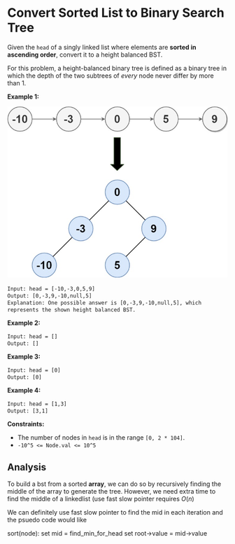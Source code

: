 # Convert Sorted List to Binary Search Tree

Given the `head` of a singly linked list where elements are **sorted in ascending order**, convert it to a height balanced BST.

For this problem, a height-balanced binary tree is defined as a binary tree in which the depth of the two subtrees of *every* node never differ by more than 1.

 

**Example 1:**

![img](resources/109.jpg)

```
Input: head = [-10,-3,0,5,9]
Output: [0,-3,9,-10,null,5]
Explanation: One possible answer is [0,-3,9,-10,null,5], which represents the shown height balanced BST.
```

**Example 2:**

```
Input: head = []
Output: []
```

**Example 3:**

```
Input: head = [0]
Output: [0]
```

**Example 4:**

```
Input: head = [1,3]
Output: [3,1]
```

 

**Constraints:**

- The number of nodes in `head` is in the range `[0, 2 * 104]`.
- `-10^5 <= Node.val <= 10^5`

## Analysis

To build a bst from a sorted **array**, we can do so by recursively finding the middle of the array to generate the tree. However, we need extra time to find the middle of a linkedlist (use fast slow pointer requires $O(n)$

We can definitely use fast slow pointer to find the mid in each iteration and the psuedo code would like

sort(node):
  set mid = find_min_for_head
  set root->value = mid->value
